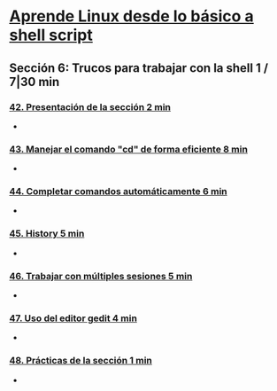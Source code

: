 # [Aprende Linux desde lo básico a shell script](https://www.udemy.com/course/aprende-linux-desde-cero-hasta-programar-en-shell-script/learn/lecture/13225926#overview)

## Sección 6: Trucos para trabajar con la shell 1 / 7|30 min

### [42. Presentación de la sección 2 min](https://www.udemy.com/course/aprende-linux-desde-cero-hasta-programar-en-shell-script/learn/lecture/13357938#overview)
-
### [43. Manejar el comando "cd" de forma eficiente 8 min](https://www.udemy.com/course/aprende-linux-desde-cero-hasta-programar-en-shell-script/learn/lecture/13371532#overview)
-
### [44. Completar comandos automáticamente 6 min](https://www.udemy.com/course/aprende-linux-desde-cero-hasta-programar-en-shell-script/learn/lecture/13265432#overview)
-
### [45. History 5 min](https://www.udemy.com/course/aprende-linux-desde-cero-hasta-programar-en-shell-script/learn/lecture/13265436#overview)
-
### [46. Trabajar con múltiples sesiones 5 min](https://www.udemy.com/course/aprende-linux-desde-cero-hasta-programar-en-shell-script/learn/lecture/13341146#overview)
-
### [47. Uso del editor gedit 4 min](https://www.udemy.com/course/aprende-linux-desde-cero-hasta-programar-en-shell-script/learn/lecture/13357930#overview)
-
### [48. Prácticas de la sección 1 min](https://www.udemy.com/course/aprende-linux-desde-cero-hasta-programar-en-shell-script/learn/lecture/13782796#overview)
-
